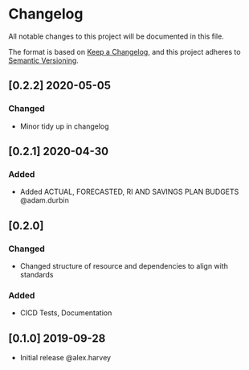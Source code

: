 # Changelog
All notable changes to this project will be documented in this file.

The format is based on [Keep a Changelog](https://keepachangelog.com/en/1.0.0/),
and this project adheres to [Semantic Versioning](https://semver.org/spec/v2.0.0.html).

## [0.2.2] 2020-05-05
### Changed
- Minor tidy up in changelog

## [0.2.1] 2020-04-30
### Added
- Added ACTUAL, FORECASTED, RI AND SAVINGS PLAN BUDGETS @adam.durbin

## [0.2.0]
### Changed
- Changed structure of resource and dependencies to align with standards

### Added
- CICD Tests, Documentation

## [0.1.0] 2019-09-28
- Initial release @alex.harvey